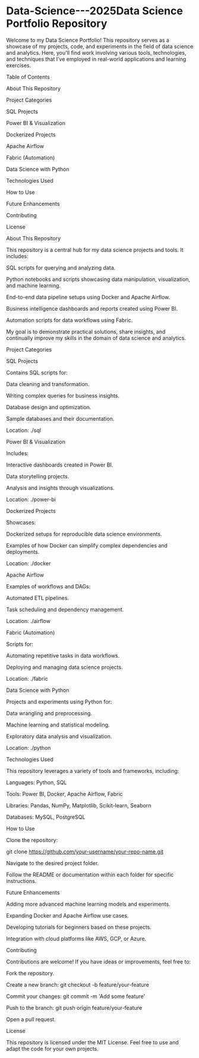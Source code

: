 # Data-Science---2025Data Science Portfolio Repository

Welcome to my Data Science Portfolio! This repository serves as a showcase of my projects, code, and experiments in the field of data science and analytics. Here, you'll find work involving various tools, technologies, and techniques that I’ve employed in real-world applications and learning exercises.

Table of Contents

About This Repository

Project Categories

SQL Projects

Power BI & Visualization

Dockerized Projects

Apache Airflow

Fabric (Automation)

Data Science with Python

Technologies Used

How to Use

Future Enhancements

Contributing

License

About This Repository

This repository is a central hub for my data science projects and tools. It includes:

SQL scripts for querying and analyzing data.

Python notebooks and scripts showcasing data manipulation, visualization, and machine learning.

End-to-end data pipeline setups using Docker and Apache Airflow.

Business intelligence dashboards and reports created using Power BI.

Automation scripts for data workflows using Fabric.

My goal is to demonstrate practical solutions, share insights, and continually improve my skills in the domain of data science and analytics.

Project Categories

SQL Projects

Contains SQL scripts for:

Data cleaning and transformation.

Writing complex queries for business insights.

Database design and optimization.

Sample databases and their documentation.

Location: ./sql

Power BI & Visualization

Includes:

Interactive dashboards created in Power BI.

Data storytelling projects.

Analysis and insights through visualizations.

Location: ./power-bi

Dockerized Projects

Showcases:

Dockerized setups for reproducible data science environments.

Examples of how Docker can simplify complex dependencies and deployments.

Location: ./docker

Apache Airflow

Examples of workflows and DAGs:

Automated ETL pipelines.

Task scheduling and dependency management.

Location: ./airflow

Fabric (Automation)

Scripts for:

Automating repetitive tasks in data workflows.

Deploying and managing data science projects.

Location: ./fabric

Data Science with Python

Projects and experiments using Python for:

Data wrangling and preprocessing.

Machine learning and statistical modeling.

Exploratory data analysis and visualization.

Location: ./python

Technologies Used

This repository leverages a variety of tools and frameworks, including:

Languages: Python, SQL

Tools: Power BI, Docker, Apache Airflow, Fabric

Libraries: Pandas, NumPy, Matplotlib, Scikit-learn, Seaborn

Databases: MySQL, PostgreSQL

How to Use

Clone the repository:

git clone https://github.com/your-username/your-repo-name.git

Navigate to the desired project folder.

Follow the README or documentation within each folder for specific instructions.

Future Enhancements

Adding more advanced machine learning models and experiments.

Expanding Docker and Apache Airflow use cases.

Developing tutorials for beginners based on these projects.

Integration with cloud platforms like AWS, GCP, or Azure.

Contributing

Contributions are welcome! If you have ideas or improvements, feel free to:

Fork the repository.

Create a new branch: git checkout -b feature/your-feature

Commit your changes: git commit -m 'Add some feature'

Push to the branch: git push origin feature/your-feature

Open a pull request.

License

This repository is licensed under the MIT License. Feel free to use and adapt the code for your own projects.
